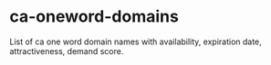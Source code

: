 # ca-oneword-domains
List of ca one word domain names with availability, expiration date, attractiveness, demand score.
